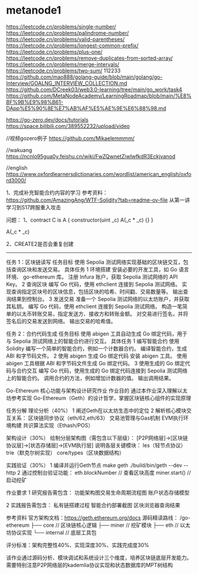 # metanode1

https://leetcode.cn/problems/single-number/
https://leetcode.cn/problems/palindrome-number/
https://leetcode.cn/problems/valid-parentheses/
https://leetcode.cn/problems/longest-common-prefix/
https://leetcode.cn/problems/plus-one/
https://leetcode.cn/problems/remove-duplicates-from-sorted-array/
https://leetcode.cn/problems/merge-intervals/
https://leetcode.cn/problems/two-sum/
112233
https://github.com/mao888/golang-guide/blob/main/golang/go-Interview/GOALNG_INTERVIEW_COLLECTION.md
https://github.com/DCreek03/web3.0-learning/tree/main/go_work/task4
https://github.com/MetaNodeAcademy/LearningRoadmap/blob/main/%E8%BF%9B%E9%98%B61-DApp%E5%90%8E%E7%AB%AF%E5%AE%9E%E6%88%98.md

https://go-zero.dev/docs/tutorials
https://space.bilibili.com/389552232/upload/video

//视频gozero例子
https://github.com/Mikaelemmmm/

//wakuang
https://ncnlo95gua0y.feishu.cn/wiki/FwZQwnetZiwIwfkdR3Eckjvanod

//english
https://www.oxfordlearnersdictionaries.com/wordlist/american_english/oxford3000/


1、完成补充智能合约内容的学习
参考资料：https://github.com/AmazingAng/WTF-Solidity?tab=readme-ov-file
从第一讲学习到S17跨服重入攻击

问题：
1、contract C is A {
    constructor(uint _c) A(_c * _c) {}
}

A(_c * _c)

2、CREATE2是否会重复创建

------------------------

任务 1：区块链读写 任务目标
使用 Sepolia 测试网络实现基础的区块链交互，包括查询区块和发送交易。
 具体任务
1 环境搭建
安装必要的开发工具，如 Go 语言环境、 go-ethereum 库。
注册 Infura 账户，获取 Sepolia 测试网络的 API Key。
2 查询区块
编写 Go 代码，使用 ethclient 连接到 Sepolia 测试网络。
实现查询指定区块号的区块信息，包括区块的哈希、时间戳、交易数量等。
输出查询结果到控制台。
3 发送交易
准备一个 Sepolia 测试网络的以太坊账户，并获取其私钥。
编写 Go 代码，使用 ethclient 连接到 Sepolia 测试网络。
构造一笔简单的以太币转账交易，指定发送方、接收方和转账金额。
对交易进行签名，并将签名后的交易发送到网络。
输出交易的哈希值。

任务 2：合约代码生成 任务目标
使用 abigen 工具自动生成 Go 绑定代码，用于与 Sepolia 测试网络上的智能合约进行交互。
 具体任务
1 编写智能合约
使用 Solidity 编写一个简单的智能合约，例如一个计数器合约。
编译智能合约，生成 ABI 和字节码文件。
2 使用 abigen 生成 Go 绑定代码
安装 abigen 工具。
使用 abigen 工具根据 ABI 和字节码文件生成 Go 绑定代码。
3 使用生成的 Go 绑定代码与合约交互
编写 Go 代码，使用生成的 Go 绑定代码连接到 Sepolia 测试网络上的智能合约。
调用合约的方法，例如增加计数器的值。
输出调用结果。




Go-Ethereum 核心功能与架构设计研究作业
作业目的
通过本作业深入理解以太坊参考实现 Go-Ethereum（Geth）的设计哲学，掌握区块链核心组件的实现原理

任务分解
理论分析（40%）
1 阐述Geth在以太坊生态中的定位
2 解析核心模块交互关系：
区块链同步协议（eth/62,eth/63）
交易池管理与Gas机制
EVM执行环境构建
共识算法实现（Ethash/POS）


架构设计（30%）
绘制分层架构图（需包含以下层级）：
[P2P网络层]->[区块链协议层]->[状态存储层]->[EVM执行层]
说明各层关键模块：
les（轻节点协议）
trie（默克尔树实现）
core/types（区块数据结构）

实践验证（30%）
1 编译并运行Geth节点
make geth
./build/bin/geth --dev --http
2 通过控制台验证功能：
eth.blockNumber // 查看区块高度
miner.start()   // 启动挖矿


作业要求
1 研究报告需包含：
功能架构图交易生命周期流程图
账户状态存储模型

2 实践报告需包含：
私有链搭建过程
智能合约部署截图
区块浏览器查询结果

参考资料
官方架构文档：https://geth.ethereum.org/docs
源码精读路线：
/go-ethereum
├── core      // 区块链核心逻辑
├── miner     // 挖矿模块
├── eth       // 以太坊协议实现
└── internal  // 底层工具包

评分标准：架构完整性40%、实现深度30%、实践完成度30%

该作业通过源码分析、模块调试和系统设计三个维度，培养区块链底层开发能力。需要特别注意P2P网络层的kademlia协议实现和状态数据库的MPT树结构

